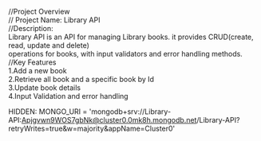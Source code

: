 //Project Overview <br>
// Project Name: Library API <br>
//Description:<br>
Library API is an API for managing Library books. it provides CRUD(create, read, update and delete) <br>
operations for books, with input validators and error handling methods.<br>
//Key Features <br>
1.Add a new book <br>
2.Retrieve all book and a specific book by Id <br>
3.Update book details <br>
4.Input Validation and error handling <br>

HIDDEN: MONGO_URI = 'mongodb+srv://Library-API:Apjgvwn9WOS7gbNk@cluster0.0mk8h.mongodb.net/Library-API?retryWrites=true&w=majority&appName=Cluster0'


